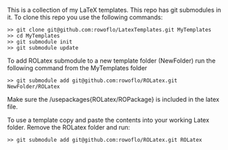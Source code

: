 This is a collection of my LaTeX templates. This repo has git submodules in it. To clone this repo you use the following commands:

    >> git clone git@github.com:rowoflo/LatexTemplates.git MyTemplates
    >> cd MyTemplates
    >> git submodule init
    >> git submodule update

To add ROLatex submodule to a new template folder (NewFolder) run the following command from the MyTemplates folder

    >> git submodule add git@github.com:rowoflo/ROLatex.git NewFolder/ROLatex

Make sure the /usepackages{ROLatex/ROPackage} is included in the latex file.

To use a template copy and paste the contents into your working Latex folder. Remove the ROLatex folder and run:

    >> git submodule add git@github.com:rowoflo/ROLatex.git ROLatex
